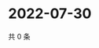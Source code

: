 # 2022-07-30

共 0 条

<!-- BEGIN WEIBO -->
<!-- 最后更新时间 Sat Jul 30 2022 23:00:51 GMT+0800 (China Standard Time) -->

<!-- END WEIBO -->
